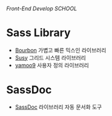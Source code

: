###### Front-End Develop SCHOOL

# Sass Library

- [Bourbon](http://bourbon.io/) 가볍고 빠른 믹스인 라이브러리
- [Susy](./README/grid-susy.md) 그리드 시스템 라이브러리
- [yamoo9](./README/util-yamoo9.md) 사용자 정의 라이브러리

# SassDoc

- [SassDoc](./README/document-sassdoc.md) 라이브러리 자동 문서화 도구
